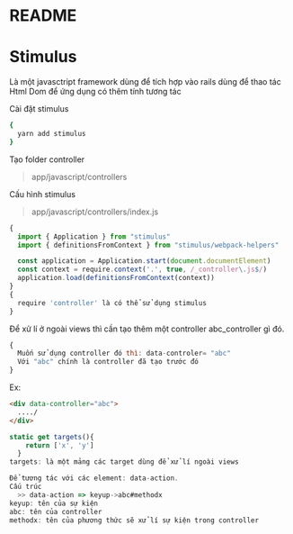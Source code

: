 # README
# Stimulus 

Là một javasctript framework dùng để tích hợp vào rails dùng để thao tác Html Dom để ứng dụng có thêm tính tương tác

Cài đặt stimulus
```ruby
{
  yarn add stimulus
}
```
Tạo folder controller

>app/javascript/controllers 

Cấu hình stimulus 
> app/javascript/controllers/index.js

```js
{
  import { Application } from "stimulus"
  import { definitionsFromContext } from "stimulus/webpack-helpers"

  const application = Application.start(document.documentElement)
  const context = require.context('.', true, /_controller\.js$/)
  application.load(definitionsFromContext(context)) 
}
{
  require 'controller' là có thể sử dụng stimulus
}
```
Để xử lí ở ngoài views thì cần tạo thêm một controller abc_controller gì đó.
```js
{
  Muốn sử dụng controller đó thì: data-controler= "abc"
  Với "abc" chính là controller đã tạo trước đó
}
```
Ex:
```html
<div data-controller="abc">
  ..../
</div>
```
```js
static get targets(){
    return ['x', 'y']
  }
targets: là một mảng các target dùng để xử lí ngoài views
```
```js
Để tương tác với các element: data-action.
Cấu trúc
  >> data-action => keyup->abc#methodx
keyup: tên của sự kiện
abc: tên của controller
methodx: tên của phương thức sẽ xử lí sự kiện trong controller
```












